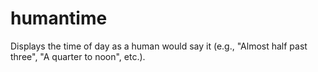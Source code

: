# humantime
Displays the time of day as a human would say it (e.g., "Almost half past three", "A quarter to noon", etc.).
